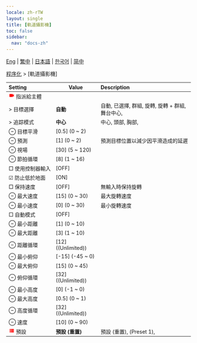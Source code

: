 ```yaml
---
locale: zh-rTW
layout: single
title: [軌道攝影機]
toc: false
sidebar:
  nav: "docs-zh"
---
```

[Eng](/dancexr/menu/2025.4/motion/orbit_cam) | [繁中](/tw/dancexr/menu/2025.4/motion/orbit_cam) | [日本語](/jp/dancexr/menu/2025.4/motion/orbit_cam) | [한국어](/kr/dancexr/menu/2025.4/motion/orbit_cam) | [简中](/zh/dancexr/menu/2025.4/motion/orbit_cam)

[程序化](../menu#程序化) > [軌道攝影機]



| Setting | Value | Description |
| :--- | --- | :--- |
|<nobr><img src="/images/icon/ic_videocam.png" alt="videocam icon"/> 指派給主體</nobr>|| 
|<nobr> > 目標選擇</nobr>| **自動** | 自動, 已選擇, 群組, 旋轉, 旋轉 + 群組, 舞台中心,  |
|<nobr> > 追踪模式</nobr>| **中心** | 中心, 頭部, 胸部,  |
|<nobr> ⊖ 目標平滑</nobr>| [0.5] (0 ~ 2) | 
|<nobr> ⊖ 預測</nobr>| [1] (0 ~ 2) | 預測目標位置以減少因平滑造成的延遲
|<nobr> ⊖ 視場</nobr>| [30] (5 ~ 120) | 
|<nobr> ⊖ 節拍循環</nobr>| [8] (1 ~ 16) | 
|<nobr> □ 使用控制器輸入</nobr>| [OFF] | 
|<nobr> ☑ 防止低於地面</nobr>| [ON] | 
|<nobr> □ 保持速度</nobr>| [OFF] | 無輸入時保持旋轉
|<nobr> ⊖ 最大速度</nobr>| [15] (0 ~ 30) | 最大旋轉速度
|<nobr> ⊖ 最小速度</nobr>| [0] (0 ~ 30) | 最小旋轉速度
|<nobr> □ 自動模式</nobr>| [OFF] | 
|<nobr> ⊖ 最小距離</nobr>| [1] (0 ~ 10) | 
|<nobr> ⊖ 最大距離</nobr>| [3] (1 ~ 10) | 
|<nobr> ⊖ 距離循環</nobr>| [12] ((Unlimited)) | 
|<nobr> ⊖ 最小俯仰</nobr>| [-15] (-45 ~ 0) | 
|<nobr> ⊖ 最大俯仰</nobr>| [15] (0 ~ 45) | 
|<nobr> ⊖ 俯仰循環</nobr>| [32] ((Unlimited)) | 
|<nobr> ⊖ 最小高度</nobr>| [0] (-1 ~ 0) | 
|<nobr> ⊖ 最大高度</nobr>| [0.5] (0 ~ 1) | 
|<nobr> ⊖ 高度循環</nobr>| [32] ((Unlimited)) | 
|<nobr> ⊖ 速度</nobr>| [10] (0 ~ 90) | 
|<nobr><img src="/images/icon/ic_list.png" alt="list icon"/> 預設</nobr>| **預設 (重置)** | 預設 (重置), (Preset 1),  |
